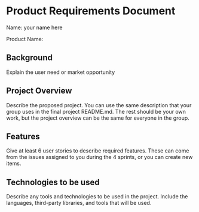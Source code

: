 # Product Requirements Document
Name: your name here

Product Name:

## Background
Explain the user need or market opportunity

## Project Overview
Describe the proposed project. You can use the same description that your group uses in the final project README.md. The rest should be your own work,
but the project overview can be the same for everyone in the group.

## Features
Give at least 6 user stories to describe required features. These can come from the issues assigned to you during the 4 sprints, or you 
can create new items.  
 
## Technologies to be used
Describe any tools and technologies to be used in the project. Include the languages, third-party libraries, and tools that will be used.
